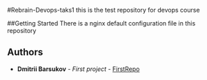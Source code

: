 #Rebrain-Devops-taks1
this is the test repository for devops course

##Getting Started
There is a nginx default configuration file in this repository

## Authors
* **Dmitrii Barsukov** - *First project* - [FirstRepo](https://github.com/dmbarsukov/rebrain-devops-task-checkout)

